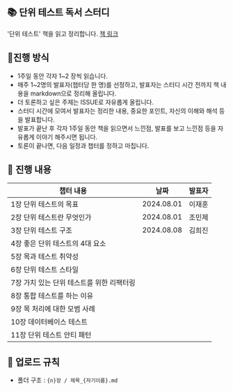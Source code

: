 ## 📚 단위 테스트 독서 스터디
'단위 테스트' 책을 읽고 정리합니다.
[책 링크](https://www.yes24.com/Product/Goods/104084175)

## 📌진행 방식
- 1주일 동안 각자 1~2 장씩 읽습니다.
- 매주 1~2명의 발표자(챕터당 한 명)를 선정하고, 발표자는 스터디 시간 전까지 책 내용을 markdown으로 정리해 올립니다.
- 더 토론하고 싶은 주제는 ISSUE로 자유롭게 올립니다.
- 스터디 시간에 모여서 발표자는 정리한 내용, 중요한 포인트, 자신의 이해와 해석 등을 발표합니다.
- 발표가 끝난 후 각자 1주일 동안 책을 읽으면서 느낀점, 발표를 보고 느낀점 등을 자유롭게 이야기 해주시면 됩니다.
- 토론이 끝나면, 다음 일정과 챕터를 정하고 마칩니다.

## 📅 진행 내용
| 챕터 내용                                  |      날짜      | 발표자 |
| ------------------------------------------ | :------------: | ---- |
| 1장 단위 테스트의 목표                      |   2024.08.01   | 이재훈 |
| 2장 단위 테스트란 무엇인가                  |   2024.08.01   |  조민제 |
| 3장 단위 테스트 구조                        |   2024.08.08   | 김희진 |
| 4장 좋은 단위 테스트의 4대 요소             |                 |      |
| 5장 목과 테스트 취약성                      |                |      |
| 6장 단위 테스트 스타일                      |                |      |
| 7장 가치 있는 단위 테스트를 위한 리팩터링    |                |      |
| 8장 통합 테스트를 하는 이유                 |                |      |
| 9장 목 처리에 대한 모범 사례                |                |      |
| 10장 데이터베이스 테스트                    |                |      |
| 11장 단위 테스트 안티 패턴                  |                |      |

## 📁 업로드 규칙
- 폴더 구조 : `{n}장 / 제목_{자기이름}.md`
